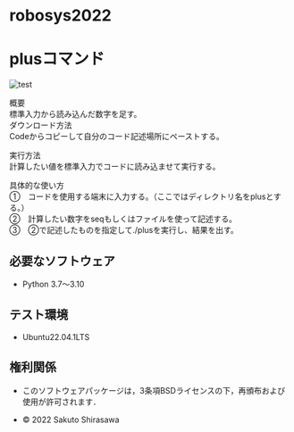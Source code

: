 # robosys2022
# plusコマンド
![test](https://github.com/sak057/robosys2022/actions/workflows/test.yml/badge.svg)


概要    
標準入力から読み込んだ数字を足す。  
ダウンロード方法    
Codeからコピーして自分のコード記述場所にペーストする。  

実行方法  
計算したい値を標準入力でコードに読み込ませて実行する。  

具体的な使い方    
①　コードを使用する端末に入力する。（ここではディレクトリ名をplusとする。）  
②　計算したい数字をseqもしくはファイルを使って記述する。  
③　②で記述したものを指定して./plusを実行し、結果を出す。  

## 必要なソフトウェア
* Python 3.7～3.10

## テスト環境
* Ubuntu22.04.1LTS

## 権利関係
* このソフトウェアパッケージは，3条項BSDライセンスの下，再頒布および使用が許可されます．

* © 2022 Sakuto Shirasawa
